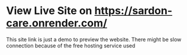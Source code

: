 # View Live Site on https://sardon-care.onrender.com/
This site link is just a demo to preview the website.
There might be slow connection because of the free hosting service used
